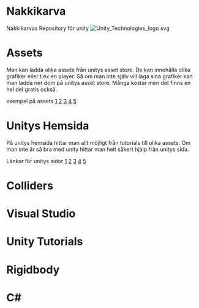# Nakkikarva
Nakkikarvas Repository för unity
![Unity_Technologies_logo svg](https://user-images.githubusercontent.com/105705809/168759168-91469bd1-a0f4-47c6-ab1f-d3417e8ca181.png)

# Assets

Man kan ladda olika assets från unitys asset store. 
De kan innehålla olika grafiker eller t.ex en player. 
Så om man inte själv vill laga sina grafiker kan man ladda ner dom på unitys asset store. 
Många kostar men det finns en hel del gratis också. 

exempel på assets
[1](https://assetstore.unity.com/packages/tools/physics/silantro-helicopter-simulator-toolkit-142612)
[2](https://assetstore.unity.com/packages/2d/gui/ui-kit-pro-huge-bundle-203543)
[3](https://assetstore.unity.com/packages/2d/textures-materials/free-christmas-gift-from-blink-2021-209810) 
[4](https://assetstore.unity.com/packages/2d/characters/enemy-galore-1-pixel-art-208921) 
[5](https://assetstore.unity.com/packages/2d/textures-materials/sky/20-stylized-skies-pack-179742) 

# Unitys Hemsida

På unitys hemsida hittar man allt möjligt från tutorials till olika assets. 
Om man inte är så bra med unity hittar man helt säkert hjälp från unitys sida. 

Länkar för unitys sidor
[1](https://unity.com/)
[2](https://unity.com/products)
[3](https://unity.com/solutions)
[4](https://unity.com/learn)
[5](https://unity.com/support-services)


# Colliders






# Visual Studio






# Unity Tutorials







# Rigidbody







# C#
